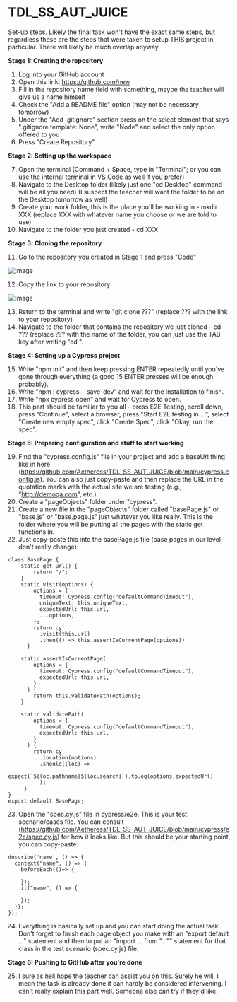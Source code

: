 # TDL_SS_AUT_JUICE

Set-up steps. Likely the final task won't have the exact same steps, but regardless these are the steps that were taken to setup THIS project in particular. There will likely be much overlap anyway.



**Stage 1: Creating the repository**

1. Log into your GitHub account
2. Open this link: https://github.com/new
3. Fill in the repository name field with something, maybe the teacher will give us a name himself
4. Check the "Add a README file" option (may not be necessary tomorrow)
5. Under the "Add .gitignore" section press on the select element that says ".gitignore template: None", write "Node" and select the only option offered to you
6. Press "Create Repository"



**Stage 2: Setting up the workspace**

7. Open the terminal (Command + Space, type in "Terminal"; or you can use the internal terminal in VS Code as well if you prefer)
8. Navigate to the Desktop folder (likely just one "cd Desktop" command will be all you need) (I suspect the teacher will want the folder to be on the Desktop tomorrow as well)
9. Create your work folder, this is the place you'll be working in - mkdir XXX (replace XXX with whatever name you choose or we are told to use)
10. Navigate to the folder you just created - cd XXX



**Stage 3: Cloning the repository**

11. Go to the repository you created in Stage 1 and press "Code"

![image](https://user-images.githubusercontent.com/55312233/186472008-aefb4a74-e482-4eb1-ab26-70b291f7065c.png)

12. Copy the link to your repository

![image](https://user-images.githubusercontent.com/55312233/186472165-957275df-fb09-405a-ab03-4aabf723a9ae.png)

13. Return to the terminal and write "git clone ???" (replace ??? with the link to your repository)
14. Navigate to the folder that contains the repository we just cloned - cd ??? (replace ??? with the name of the folder, you can just use the TAB key after writing "cd ".



**Stage 4: Setting up a Cypress project**

15. Write "npm init" and then keep pressing ENTER repeatedly until you've gone through everything (a good 15 ENTER presses will be enough probably).
16. Write "npm i cypress --save-dev" and wait for the installation to finish.
17. Write "npx cypress open" and wait for Cypress to open.
18. This part should be familiar to you all - press E2E Testing, scroll down, press "Continue", select a browser, press "Start E2E testing in ...", select "Create new empty spec", click "Create Spec", click "Okay, run the spec".



**Stage 5: Preparing configuration and stuff to start working**

19. Find the "cypress.config.js" file in your project and add a baseUrl thing like in here (https://github.com/Aetheress/TDL_SS_AUT_JUICE/blob/main/cypress.config.js). You can also just copy-paste and then replace the URL in the quotation marks with the actual site we are testing (e.g., "http://demoqa.com", etc.).
20. Create a "pageObjects" folder under "cypress".
21. Create a new file in the "pageObjects" folder called "basePage.js" or "base.js" or "base.page.js" just whatever you like really. This is the folder where you will be putting all the pages with the static get functions in.
22. Just copy-paste this into the basePage.js file (base pages in our level don't really change):

```
class BasePage {
    static get url() {
        return "/";
    }
    static visit(options) {
        options = {
          timeout: Cypress.config("defaultCommandTimeout"),
          uniqueText: this.uniqueText,
          expectedUrl: this.url,
          ...options,
        };
        return cy
          .visit(this.url)
          .then(() => this.assertIsCurrentPage(options))
      }
    
    static assertIsCurrentPage(
        options = {
          timeout: Cypress.config("defaultCommandTimeout"),
          expectedUrl: this.url,
        }
      ) {
        return this.validatePath(options);
    }
    
    static validatePath(
        options = {
          timeout: Cypress.config("defaultCommandTimeout"),
          expectedUrl: this.url,
        }
      ) {
        return cy
          .location(options)
          .should((loc) =>
            expect(`${loc.pathname}${loc.search}`).to.eq(options.expectedUrl)
          );
     }
}
export default BasePage;
```
 
23. Open the "spec.cy.js" file in cypress/e2e. This is your test scenario/cases file. You can consult (https://github.com/Aetheress/TDL_SS_AUT_JUICE/blob/main/cypress/e2e/spec.cy.js) for how it looks like. But this should be your starting point, you can copy-paste:

```
describe('name', () => {
  context("name", () => {
    beforeEach(()=> {
      
    });
    it("name", () => {
    
    });
  });
});
```
  
24. Everything is basically set up and you can start doing the actual task. Don't forget to finish each page object you make with an "export default ..." statement and then to put an "import ... from "..."" statement for that class in the test scenario (spec.cy.js) file.


**Stage 6: Pushing to GitHub after you're done**

25. I sure as hell hope the teacher can assist you on this. Surely he will, I mean the task is already done it can hardly be considered intervening. I can't really explain this part well. Someone else can try if they'd like.

